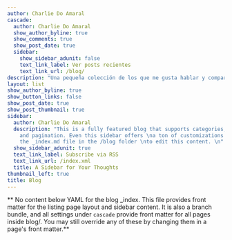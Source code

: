```yaml
---
author: Charlie Do Amaral
cascade:
  author: Charlie Do Amaral
  show_author_byline: true
  show_comments: true
  show_post_date: true
  sidebar:
    show_sidebar_adunit: false
    text_link_label: Ver posts recientes
    text_link_url: /blog/
description: "Una pequeña colección de los que me gusta hablar y compartir..."
layout: list
show_author_byline: true
show_button_links: false
show_post_date: true
show_post_thumbnail: true
sidebar:
  author: Charlie Do Amaral
  description: "This is a fully featured blog that supports categories,\ntags, series,
    and pagination. Even this sidebar offers \na ton of customizations.\n\nCheck out
    the _index.md file in the /blog folder \nto edit this content. \n"
  show_sidebar_adunit: true
  text_link_label: Subscribe via RSS
  text_link_url: /index.xml
  title: A Sidebar for Your Thoughts
thumbnail_left: true
title: Blog
---
```


** No content below YAML for the blog _index. This file provides front matter for the listing page layout and sidebar content. It is also a branch bundle, and all settings under `cascade` provide front matter for all pages inside blog/. You may still override any of these by changing them in a page's front matter.**

